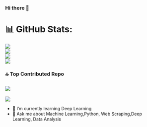 ### Hi there 👋


# 📊 GitHub Stats:
![](https://github-readme-stats.vercel.app/api?username=utquarsh027&theme=dark&hide_border=false&include_all_commits=true&count_private=true)<br/>
![](https://github-readme-stats.vercel.app/api?username=utquarsh027&theme=dark&hide_border=false&include_all_commits=false&count_private=false)<br/>
![](https://github-readme-streak-stats.herokuapp.com/?user=utquarsh027&theme=dark&hide_border=false)<br/>
![](https://github-readme-stats.vercel.app/api/top-langs/?username=utquarsh027&theme=dark&hide_border=false&include_all_commits=true&count_private=true&layout=compact)

### 🔝 Top Contributed Repo
![](https://github-contributor-stats.vercel.app/api?username=utquarsh027&limit=5&theme=dark&combine_all_yearly_contributions=true)
---
[![](https://visitcount.itsvg.in/api?id=utquarsh027&icon=0&color=0)](https://visitcount.itsvg.in)

- 🌱 I’m currently learning Deep Learning
- 💬 Ask me about Machine Learning,Python, Web Scraping,Deep Learning, Data Analysis
